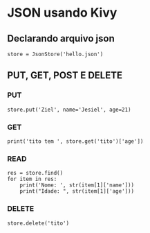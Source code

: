 # JSON usando Kivy

## Declarando arquivo json

` store = JsonStore('hello.json') `

## PUT, GET, POST E DELETE

### PUT

` store.put('Ziel', name='Jesiel', age=21) `

### GET

` print('tito tem ', store.get('tito')['age']) `

### READ

``` 
res = store.find()
for item in res:
    print('Nome: ', str(item[1]['name']))
    print("Idade: ", str(item[1]['age']))
```

### DELETE

` store.delete('tito') `
